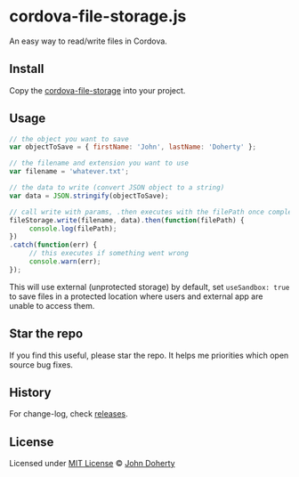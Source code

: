 # cordova-file-storage.js

An easy way to read/write files in Cordova.

## Install

Copy the [cordova-file-storage](./cordova-file-storage.js) into your project.

## Usage

```js
// the object you want to save
var objectToSave = { firstName: 'John', lastName: 'Doherty' };

// the filename and extension you want to use
var filename = 'whatever.txt';

// the data to write (convert JSON object to a string)
var data = JSON.stringify(objectToSave);

// call write with params, .then executes with the filePath once complete
fileStorage.write(filename, data).then(function(filePath) {
     console.log(filePath);
})
.catch(function(err) {
     // this executes if something went wrong
     console.warn(err);
});
```

This will use external (unprotected storage) by default, set `useSandbox: true` to save files in a protected location where users and external app are unable to access them.

## Star the repo

If you find this useful, please star the repo. It helps me priorities which open source bug fixes.

## History

For change-log, check [releases](https://github.com/john-doherty//cordova-file-storage/releases).

## License

Licensed under [MIT License](LICENSE) &copy; [John Doherty](https://twitter.com/mrjohndoherty)
